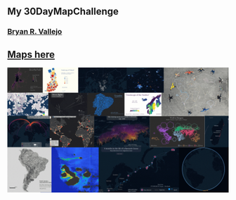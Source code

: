 ## My 30DayMapChallenge
### [Bryan R. Vallejo](https://www.linkedin.com/in/bryanrvallejo/)

## [Maps here](https://bryanvallejo16.github.io/my-30daymapchallenge/)

![collage](collage/30daysmapchallenge.gif)
